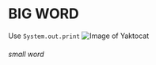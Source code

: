 # BIG WORD
Use `System.out.print`
![Image of Yaktocat](https://octodex.github.com/images/yaktocat.png)
###### small word
